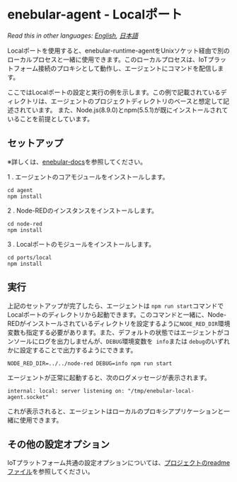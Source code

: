
# enebular-agent - Localポート

*Read this in other languages: [English](README.md), [日本語](README.ja.md)*

Localポートを使用すると、enebular-runtime-agentをUnixソケット経由で別のローカルプロセスと一緒に使用できます。このローカルプロセスは、IoTプラットフォーム接続のプロキシとして動作し、エージェントにコマンドを配信します。

ここではLocalポートの設定と実行の例を示します。この例で記載されているディレクトリは、エージェントのプロジェクトディレクトリのベースと想定して記述されています。 また、Node.js(8.9.0)とnpm(5.5.1)が既にインストールされていることを前提としています。

## セットアップ

※詳しくは、[enebular-docs](https://docs.enebular.com/)を参照してください。

1 . エージェントのコアモジュールをインストールします。

```
cd agent
npm install
```

2 . Node-REDのインスタンスをインストールします。

```
cd node-red
npm install
```

3 . Localポートのモジュールをインストールします。

```
cd ports/local
npm install
```

## 実行


上記のセットアップが完了したら、エージェントは `npm run start`コマンドでLocalポートのディレクトリから起動できます。このコマンドと一緒に、Node-REDがインストールされているディレクトリを設定するように`NODE_RED_DIR`環境変数も指定する必要があります。また、デフォルトの状態ではエージェントがコンソールにログを出力しませんが、`DEBUG`環境変数を` info`または `debug`のいずれかに設定することで出力するようにできます。

```
NODE_RED_DIR=../../node-red DEBUG=info npm run start
```

エージェントが正常に起動すると、次のログメッセージが表示されます。

```
internal: local: server listening on: "/tmp/enebular-local-agent.socket"
```

これが表示されると、エージェントはローカルのプロキシアプリケーションと一緒に使用できます。

## その他の設定オプション

IoTプラットフォーム共通の設定オプションについては、[プロジェクトのreadmeファイル](../../README.ja.md)を参照してください。
